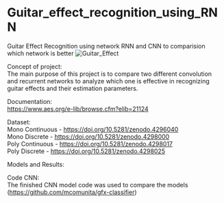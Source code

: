 # Guitar_effect_recognition_using_RNN
Guitar Effect Recognition using network RNN and CNN to comparision which network is better
![Guitar_Effect](https://github.com/user-attachments/assets/2e91002d-fa07-4446-95f2-bdb51cc659b3)

Concept of project:
<br/> The main purpose of this project is to compare two different convolution and recurrent networks to analyze which one is effective in recognizing guitar effects and their estimation parameters. 

Documentation:
<br/> https://www.aes.org/e-lib/browse.cfm?elib=21124

Dataset:
<br/> Mono Continuous - https://doi.org/10.5281/zenodo.4296040
<br/> Mono Discrete - https://doi.org/10.5281/zenodo.4298000
<br/> Poly Continuous - https://doi.org/10.5281/zenodo.4298017
<br/> Poly Discrete - https://doi.org/10.5281/zenodo.4298025

Models and Results: 

Code CNN:
<br/> The finished CNN model code was used to compare the models (https://github.com/mcomunita/gfx-classifier)
